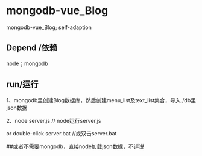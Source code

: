 # mongodb-vue_Blog
mongodb-vue_Blog;  self-adaption

## Depend /依赖
node；mongodb

## run/运行
1、mongodb里创建Blog数据库，然后创建menu_list及text_list集合，导入./db里json数据

2、node server.js     // node运行server.js

or   double-click server.bat   //或双击server.bat

##或者不需要mongodb，直接node加载json数据，不详说